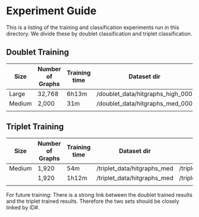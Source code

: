 # Experiment Guide

This is a listing of the training and classification experiments run in this directory. We divide these by doublet classification and triplet classification.

## Doublet Training

| Size | Number of Graphs  | Training time  | Dataset dir  | Result dir  |  Notes |
|------|---|---|---|---|---|
|  Large    | 32,768  |  6h13m | /doublet_data/hitgraphs_high_000  | /doublet_results/checkpoints_high/agnn001 |    |
|  Medium    | 2,000  |  31m | /doublet_data/hitgraphs_med_000  |  /doublet_results/agnn03 |    |
|      |   |   |   |   |    |


## Triplet Training

| Size | Number of Graphs  | Training time  | Dataset dir  | Result dir  |  Notes |
|------|---|---|---|---|---|
|  Medium    | 1,920  |  54m | /triplet_data/hitgraphs_med  | /triplet_results/checkpoints_med/agnn01 |   |
|      | 1,920  |  1h12m | /triplet_data/hitgraphs_med  |  /triplet_results/checkpoints_med/agnn02 |   |
|      |   |   |   |   |   |


For future training: There is a strong link between the doublet trained results and the triplet trained results. Therefore the two sets should be closely linked by ID#. 
